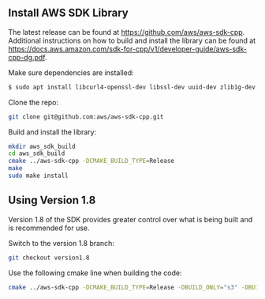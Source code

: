 ## Install AWS SDK Library

The latest release can be found at https://github.com/aws/aws-sdk-cpp.  Additional instructions on how to build and install the library can be found at https://docs.aws.amazon.com/sdk-for-cpp/v1/developer-guide/aws-sdk-cpp-dg.pdf.

Make sure dependencies are installed:
```bash
$ sudo apt install libcurl4-openssl-dev libssl-dev uuid-dev zlib1g-dev
```

Clone the repo:
```bash
git clone git@github.com:aws/aws-sdk-cpp.git
```

Build and install the library:
```bash
mkdir aws_sdk_build
cd aws_sdk_build
cmake ../aws-sdk-cpp -DCMAKE_BUILD_TYPE=Release
make
sudo make install
```

## Using Version 1.8

Version 1.8 of the SDK provides greater control over what is being built and is recommended for use.

Switch to the version 1.8 branch:
```bash
git checkout version1.8
```

Use the following cmake line when building the code:
```bash
cmake ../aws-sdk-cpp -DCMAKE_BUILD_TYPE=Release -DBUILD_ONLY="s3" -DBUILD_SHARED_LIBS=OFF -DENABLE_TESTING=OFF
```
